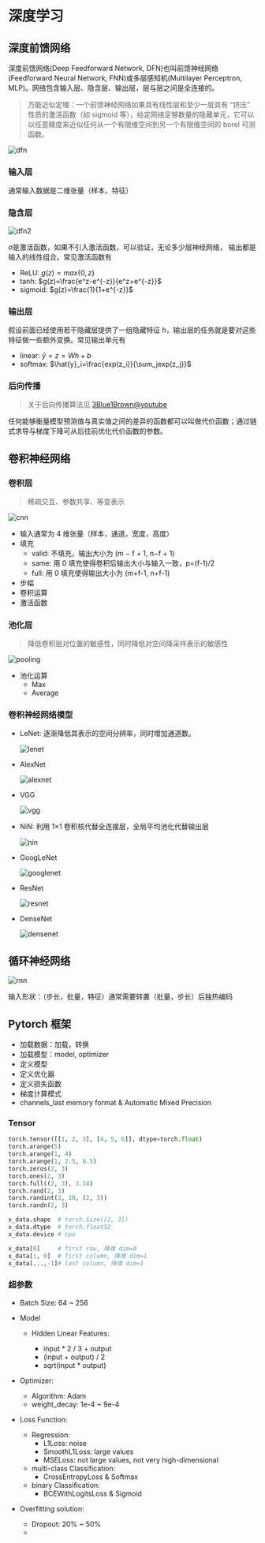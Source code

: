 # 深度学习

## 深度前馈网络

深度前馈网络(Deep Feedforward Network, DFN)也叫前馈神经网络(Feedforward Neural Network, FNN)或多层感知机(Multilayer Perceptron, MLP)。网络包含输入层、隐含层、输出层，层与层之间是全连接的。

> 万能近似定理：⼀个前馈神经⽹络如果具有线性层和⾄少⼀层具有 “挤压” 性质的激活函数（如 sigmoid 等），给定⽹络⾜够数量的隐藏单元，它可以以任意精度来近似任何从⼀个有限维空间到另⼀个有限维空间的 borel 可测函数。

![dfn](images/dfn.png)

### 输入层

通常输入数据是二维张量（样本，特征）

### 隐含层

![dfn2](images/dfn2.png)

$\sigma$是激活函数，如果不引入激活函数，可以验证，无论多少层神经网络，
输出都是输入的线性组合。常见激活函数有

- ReLU: $g(z)=max\{0,z\}$
- tanh: $g(z)=\frac{e^z-e^{-z}}{e^z+e^{-z}}$
- sigmoid: $g(z)=\frac{1}{1+e^{-z}}$

### 输出层

假设前⾯已经使⽤若⼲隐藏层提供了⼀组隐藏特征 $h$，输出层的任务就是要对这些特征做⼀些额外变换。常见输出单元有

- linear: $\hat{y}=z=Wh+b$
- softmax: $\hat{y}_i=\frac{exp(z_i)}{\sum_jexp(z_j)}$

### 后向传播

> 关于后向传播算法见 [3Blue1Brown@youtube](https://www.youtube.com/watch?v=Ilg3gGewQ5U&t=464s)

任何能够衡量模型预测值与真实值之间的差异的函数都可以叫做代价函数；通过链式求导与梯度下降可从后往前优化代价函数的参数。

## 卷积神经网络

### 卷积层

> 稀疏交互、参数共享、等变表示

![cnn](images/cnn.png)

- 输入通常为 4 维张量（样本，通道，宽度，高度）
- 填充
  - valid: 不填充，输出大小为 (m − f + 1, n−f + 1)
  - same: 用 0 填充使得卷积后输出大小与输入一致，p=(f-1)/2
  - full: 用 0 填充使得输出大小为 (m+f-1, n+f-1)
- 步幅
- 卷积运算
- 激活函数

### 池化层

> 降低卷积层对位置的敏感性，同时降低对空间降采样表示的敏感性

![pooling](images/pooling.png)

- 池化运算
  - Max
  - Average

### 卷积神经网络模型

- LeNet: 逐渐降低其表示的空间分辨率，同时增加通道数。

  ![lenet](images/lenet.png)

- AlexNet

  ![alexnet](images/alexnet.png)

- VGG

  ![vgg](images/vgg.png)

- NiN: 利用 1×1 卷积核代替全连接层，全局平均池化代替输出层

  ![nin](images/nin.png)

- GoogLeNet

  ![googlenet](images/googlenet.png)

- ResNet

  ![resnet](images/resnet.png)

- DenseNet

  ![densenet](images/densenet.png)

## 循环神经网络

![rnn](images/rnn.png)

输入形状：（步长，批量，特征）通常需要转置（批量，步长）后独热编码

## Pytorch 框架

- 加载数据：加载，转换
- 加载模型：model, optimizer
- 定义模型
- 定义优化器
- 定义损失函数
- 梯度计算模式
- channels_last memory format & Automatic Mixed Precision

### Tensor

```python
torch.tensor([[1, 2, 3], [4, 5, 6]], dtype=torch.float)
torch.arange(5)
torch.arange(1, 4)
torch.arange(1, 2.5, 0.5)
torch.zeros(2, 3)
torch.ones(2, 3)
torch.full((2, 3), 3.14)
torch.rand(2, 3)
torch.randint(3, 10, (2, 3))
torch.randn(2, 3)

x_data.shape  # torch.Size([2, 3])
x_data.dtype  # torch.float32
x_data.device # cpu

x_data[0]     # first row, 降维 dim=0
x_data[:, 0]  # first column, 降维 dim=1
x_data[...,-1]# last column, 降维 dim=1
```

### 超参数

- Batch Size: 64 ~ 256

- Model

  - Hidden Linear Features:

    - input \* 2 / 3 + output
    - (input + output) / 2
    - sqrt(input \* output)

- Optimizer:

  - Algorithm: Adam
  - weight_decay: 1e-4 ~ 9e-4

- Loss Function:

  - Regression:
    - L1Loss: noise
    - SmoothL1Loss: large values
    - MSELoss: not large values, not very high-dimensional
  - multi-class Classification:
    - CrossEntropyLoss & Softmax
  - binary Classification:
    - BCEWithLogitsLoss & Sigmoid

- Overfitting solution:
  - Dropout: 20% ~ 50%
  -
